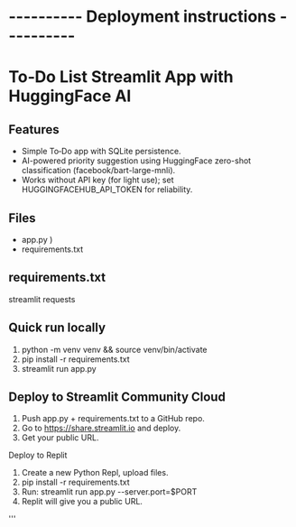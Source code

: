 # ---------- Deployment instructions ----------

To‑Do List Streamlit App with HuggingFace AI
===========================================


Features
--------
- Simple To‑Do app with SQLite persistence.
- AI-powered priority suggestion using HuggingFace zero-shot classification (facebook/bart-large-mnli).
- Works without API key (for light use); set HUGGINGFACEHUB_API_TOKEN for reliability.


Files
-----
- app.py )
- requirements.txt


requirements.txt
----------------
streamlit
requests


Quick run locally
-----------------
1. python -m venv venv && source venv/bin/activate
2. pip install -r requirements.txt
3. streamlit run app.py


Deploy to Streamlit Community Cloud
----------------------------------
1. Push app.py + requirements.txt to a GitHub repo.
2. Go to https://share.streamlit.io and deploy.
3. Get your public URL.


Deploy to Replit

1. Create a new Python Repl, upload files.
2. pip install -r requirements.txt
3. Run: streamlit run app.py --server.port=$PORT
4. Replit will give you a public URL.


'''
